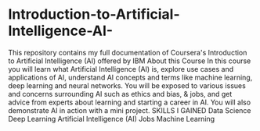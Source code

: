 # Introduction-to-Artificial-Intelligence-AI-
This repository contains my full documentation of Coursera's Introduction to Artificial Intelligence (AI) offered by IBM
About this Course
In this course you will learn what Artificial Intelligence (AI) is, explore use cases and applications of AI, understand AI concepts and terms like machine learning, deep learning and neural networks. You will be exposed to various issues and concerns surrounding AI such as ethics and bias, & jobs, and get advice from experts about learning and starting a career in AI.  You will also demonstrate AI in action with a mini project.
SKILLS I GAINED
Data Science
Deep Learning
Artificial Intelligence (AI)
Jobs
Machine Learning
